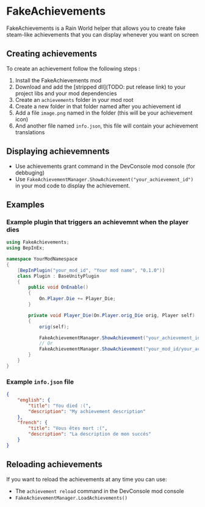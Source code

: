 # FakeAchievements
FakeAchievements is a Rain World helper that allows you to create fake steam-like achievements that you can display whenever you want on screen

## Creating achievements 
To create an achievement follow the following steps :
1. Install the FakeAchievements mod
2. Download and add the [stripped dll](TODO: put release link) to your project libs and your mod dependencies
3. Create an `achievements` folder in your mod root
4. Create a new folder in that folder named after you achievement id
5. Add a file `image.png` named in the folder (this will be your achievement icon)
6. And another file named `info.json`, this file will contain your achievement translations

## Displaying achievemnents
- Use achievements grant command in the DevConsole mod console (for debbuging)
- Use `FakeAchievementManager.ShowAchievement("your_achievement_id")` in your mod code to display the achievement.

## Examples
### Example plugin that triggers an achievemnt when the player dies
```cs
using FakeAchievements;
using BepInEx;

namespace YourModNamespace
{
    [BepInPlugin("your_mod_id", "Your mod name", "0.1.0")]
    class Plugin : BaseUnityPlugin
    {
        public void OnEnable()
        {
            On.Player.Die += Player_Die;
        }

        private void Player_Die(On.Player.orig_Die orig, Player self)
        {
            orig(self);

            FakeAchievementManager.ShowAchievement("your_achievement_id");
            // Or
            FakeAchievementManager.ShowAchievement("your_mod_id/your_achievement_id");
        }
    }
}
```

### Example `info.json` file
```json
{
    "english": {
        "title": "You died :(",
        "description": "My achievement description"
    },
    "french": {
        "title": "Vous êtes mort :(",
        "description": "La description de mon succés"
    }
}
```

## Reloading achievements
If you want to reload the achievements at any time you can use:
- The `achievement reload` command in the DevConsole mod console
- `FakeAchievementManager.LoadAchievements()`
